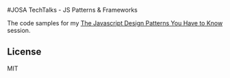 #JOSA TechTalks - JS Patterns & Frameworks

The code samples for my [The Javascript Design Patterns You Have to Know](https://speakerdeck.com/rashad612/the-javascript-design-patterns-you-have-to-know) session.


## License
MIT
